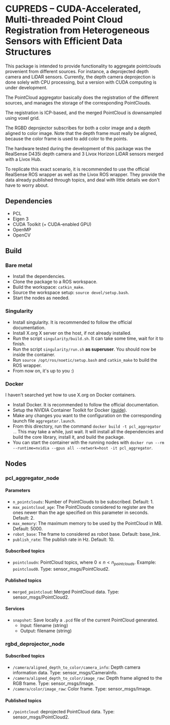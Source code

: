 # CUPREDS – CUDA-Accelerated, Multi-threaded Point Cloud Registration from Heterogeneous Sensors with Efficient Data Structures

This package is intended to provide functionality to aggregate pointclouds provenient from different sources. For instance, a deprojected depth camera and LiDAR sensors. Currently, the depth camera deprojection is done solely with CPU processing, but a version with CUDA computing is under development.

The PointCloud aggregator basically does the registration of the different sources, and manages the storage of the corresponding PointClouds.

The registration is ICP-based, and the merged PointCloud is downsampled using voxel grid.

The RGBD deprojector subscribes for both a color image and a depth aligned to color image. Note that the depth frame must really be aligned, because the color frame is used to add color to the points.

The hardware tested during the development of this package was the RealSense D435i depth camera and 3 Livox Horizon LiDAR sensors merged with a Livox Hub.

To replicate this exact scenario, it is recommended to use the official RealSense ROS wrapper as well as the Livox ROS wrapper. They provide the data already published through topics, and deal with little details we don't have to worry about.

## Dependencies
- PCL
- Eigen 3
- CUDA Toolkit (+ CUDA-enabled GPU)
- OpenMP
- OpenCV

## Build
### Bare metal
- Install the dependencies.
- Clone the package to a ROS workspace.
- Build the workspace: ```catkin_make```.
- Source the workspace setup: ```source devel/setup.bash```.
- Start the nodes as needed.

### Singularity
- Install singularity. It is recommended to follow the official documentation.
- Install X.org X server on the host, if not already installed.
- Run the script ```singularity/build.sh```. It can take some time, wait for it to finish.
- Run the script ```singularity/run.sh``` **as superuser**. You should now be inside the container.
- Run ```source /opt/ros/noetic/setup.bash``` and ```catkin_make``` to build the ROS wrapper.
- From now on, it's up to you :)

### Docker
I haven't searched yet how to use X.org on Docker containers.
- Install Docker. It is recommended to follow the official documentation.
- Setup the NVIDIA Container Toolkit for Docker ([guide](https://docs.nvidia.com/datacenter/cloud-native/container-toolkit/install-guide.html#install-guide)).
- Make any changes you want to the configuration on the corresponding launch file `aggregator.launch`.
- From this directory, run the command ```docker build -t pcl_aggregator .```. This may take a while, just wait. It will install all the dependencies and build the core library, install it, and build the package.
- You can start the container with the running nodes with `docker run --rm --runtime=nvidia --gpus all --network=host -it pcl_aggregator`.

## Nodes
### pcl_aggregator_node
#### Parameters
- ```n_pointclouds```: Number of PointClouds to be subscribed. Default: 1.
- ```max_pointcloud_age```: The PointClouds considered to register are the ones newer than the age specified on this parameter in seconds. Default: 2.
- ```max_memory```: The maximum memory to be used by the PointCloud in MB. Default: 5000.
- ```robot_base```: The frame to considered as robot base. Default: base_link.
- ```publish_rate```: The publish rate in Hz. Default: 10.
#### Subscribed topics
- ```pointcloudn```: PointCloud topics, where $0 \leq n < n_{pointclouds}$. Example: ```pointcloud0```. Type: sensor_msgs/PointCloud2.
#### Published topics
- ```merged_pointcloud```: Merged PointCloud data. Type: sensor_msgs/PointCloud2.
#### Services
- ```snapshot```: Save locally a ```.pcd``` file of the current PointCloud generated.
    - Input: filename (string)
    - Output: filename (string)

### rgbd_deprojector_node
#### Subscribed topics
- ```/camera/aligned_depth_to_color/camera_info```: Depth camera information data. Type: sensor_msgs/CameraInfo.
- ```/camera/aligned_depth_to_color/image_raw```: Depth frame aligned to the RGB frame. Type: sensor_msgs/Image.
- ```/camera/color/image_raw```: Color frame. Type: sensor_msgs/Image.
#### Published topics
- ```/pointcloud```: deprojected PointCloud data. Type: sensor_msgs/PointCloud2.
